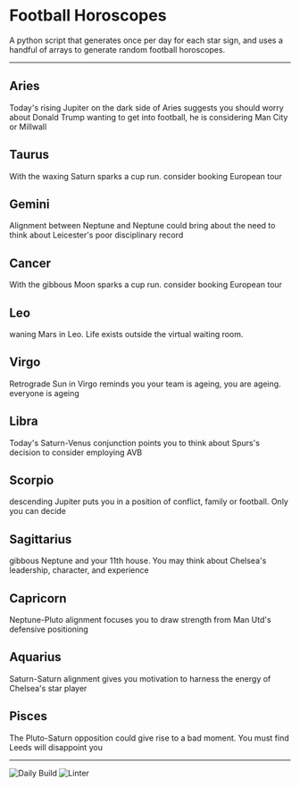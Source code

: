 # Football Horoscopes

A python script that generates once per day for each star sign, and uses a handful of arrays to generate random football horoscopes.

---

<!-- horoscopes_item starts -->
<h2>Aries</h2><p>Today's rising Jupiter on the dark side of Aries suggests you should worry about Donald Trump wanting to get into football, he is considering Man City or Millwall</p><h2>Taurus</h2><p>With the waxing Saturn sparks a cup run. consider booking European tour</p><h2>Gemini</h2><p>Alignment between Neptune and Neptune could bring about the need to think about Leicester's poor disciplinary record</p><h2>Cancer</h2><p>With the gibbous Moon sparks a cup run. consider booking European tour</p><h2>Leo</h2><p>waning Mars in Leo. Life exists outside the virtual waiting room.</p><h2>Virgo</h2><p>Retrograde Sun in Virgo reminds you your team is ageing, you are ageing. everyone is ageing</p><h2>Libra</h2><p>Today's Saturn-Venus conjunction points you to think about Spurs's decision to consider employing AVB</p><h2>Scorpio</h2><p>descending Jupiter puts you in a position of conflict, family or football. Only you can decide</p><h2>Sagittarius</h2><p>gibbous Neptune and your 11th house. You may think about Chelsea's leadership, character, and experience</p><h2>Capricorn</h2><p>Neptune-Pluto alignment focuses you to draw strength from Man Utd's defensive positioning</p><h2>Aquarius</h2><p>Saturn-Saturn alignment gives you motivation to harness the energy of Chelsea's star player</p><h2>Pisces</h2><p>The Pluto-Saturn opposition could give rise to a bad moment. You must find Leeds will disappoint you</p>
<!-- horoscopes_item ends -->

---

![Daily Build](https://github.com/MatBenfield/horofootball.thechels.uk/workflows/Daily%20Build/badge.svg) ![Linter](https://github.com/MatBenfield/horofootball.thechels.uk/workflows/Linter/badge.svg)
